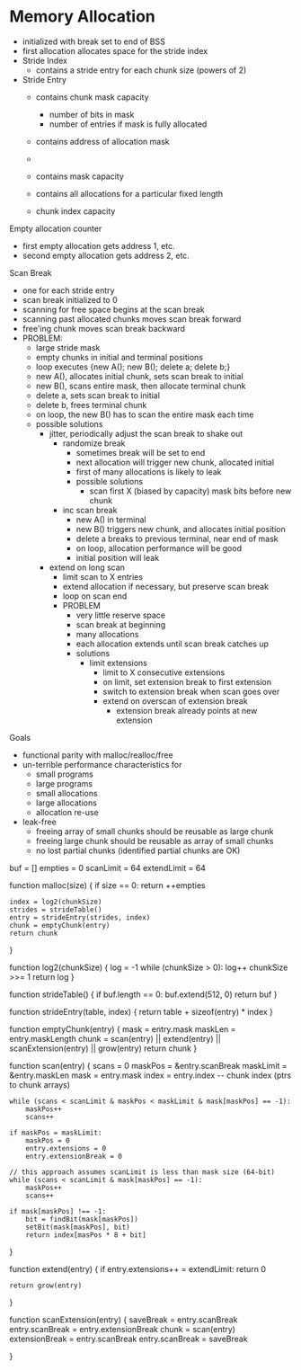 Memory Allocation
=================
 * initialized with break set to end of BSS
 * first allocation allocates space for the stride index
 * Stride Index
   * contains a stride entry for each chunk size (powers of 2)
 * Stride Entry
   * contains chunk mask capacity
     * number of bits in mask
     * number of entries if mask is fully allocated
   * contains address of allocation mask
   * 

   * contains mask capacity
   * contains all allocations for a particular fixed length
   * chunk index capacity


Empty allocation counter
 * first empty allocation gets address 1, etc.
 * second empty allocation gets address 2, etc.

Scan Break
 * one for each stride entry
 * scan break initialized to 0
 * scanning for free space begins at the scan break
 * scanning past allocated chunks moves scan break forward
 * free'ing chunk moves scan break backward
 * PROBLEM:
   * large stride mask
   * empty chunks in initial and terminal positions
   * loop executes {new A(); new B(); delete a; delete b;}
   * new A(), allocates initial chunk, sets scan break to initial
   * new B(), scans entire mask, then allocate terminal chunk
   * delete a, sets scan break to initial
   * delete b, frees terminal chunk
   * on loop, the new B() has to scan the entire mask each time    
   * possible solutions
     * jitter, periodically adjust the scan break to shake out
       * randomize break
         * sometimes break will be set to end
         * next allocation will trigger new chunk, allocated initial
         * first of many allocations is likely to leak
         * possible solutions
           * scan first X (biased by capacity) mask bits before new chunk
       * inc scan break
         * new A() in terminal
         * new B() triggers new chunk, and allocates initial position
         * delete a breaks to previous terminal, near end of mask
         * on loop, allocation performance will be good
         * initial position will leak
     * extend on long scan
       * limit scan to X entries
       * extend allocation if necessary, but preserve scan break
       * loop on scan end
       * PROBLEM
         * very little reserve space
         * scan break at beginning
         * many allocations
         * each allocation extends until scan break catches up
         * solutions
           * limit extensions
             * limit to X consecutive extensions
             * on limit, set extension break to first extension
             * switch to extension break when scan goes over
             * extend on overscan of extension break
               * extension break already points at new extension
         

Goals
 * functional parity with malloc/realloc/free
 * un-terrible performance characteristics for
   * small programs
   * large programs
   * small allocations
   * large allocations
   * allocation re-use
 * leak-free
   * freeing array of small chunks should be reusable as large chunk
   * freeing large chunk should be reusable as array of small chunks
   * no lost partial chunks (identified partial chunks are OK)



buf = []
empties = 0
scanLimit = 64
extendLimit = 64

function malloc(size) {
    if size == 0:
        return ++empties

    index = log2(chunkSize)
    strides = strideTable()
    entry = strideEntry(strides, index)
    chunk = emptyChunk(entry)    
    return chunk
}

function log2(chunkSize) {
    log = -1
    while (chunkSize > 0):
        log++
        chunkSize >>= 1
    return log
}

function strideTable() {
    if buf.length == 0:
        buf.extend(512, 0)
    return buf
}

function strideEntry(table, index) {
    return table + sizeof(entry) * index
}

function emptyChunk(entry) {
    mask = entry.mask
    maskLen = entry.maskLength
    chunk = scan(entry) || extend(entry) || scanExtension(entry) || grow(entry)
    return chunk
}

function scan(entry) {
    scans = 0
    maskPos = &entry.scanBreak
    maskLimit = &entry.maskLen
    mask = entry.mask
    index = entry.index     -- chunk index (ptrs to chunk arrays)

    while (scans < scanLimit & maskPos < maskLimit & mask[maskPos] == -1):
        maskPos++
        scans++
    
    if maskPos = maskLimit:
        maskPos = 0
        entry.extensions = 0
        entry.extensionBreak = 0

    // this approach assumes scanLimit is less than mask size (64-bit)
    while (scans < scanLimit & mask[maskPos] == -1):
        maskPos++
        scans++

    if mask[maskPos] !== -1:
        bit = findBit(mask[maskPos])
        setBit(mask[maskPos], bit)
        return index[masPos * 8 + bit]
}

function extend(entry) {
    if entry.extensions++ = extendLimit:
        return 0

    return grow(entry)
}

function scanExtension(entry) {
    saveBreak = entry.scanBreak
    entry.scanBreak = entry.extensionBreak
    chunk = scan(entry)
    extensionBreak = entry.scanBreak
    entry.scanBreak = saveBreak

}
